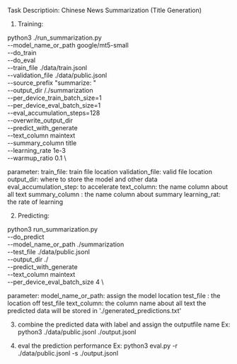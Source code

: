 Task Descriptioin:  Chinese News Summarization (Title Generation)


1. Training:
 
python3 ./run_summarization.py \
    --model_name_or_path google/mt5-small\
    --do_train \
    --do_eval \
     --train_file  ./data/train.jsonl \
      --validation_file  ./data/public.jsonl \
    --source_prefix "summarize: " \
    --output_dir /./summarization \
    --per_device_train_batch_size=1 \
    --per_device_eval_batch_size=1 \
--eval_accumulation_steps=128 \
    --overwrite_output_dir \
    --predict_with_generate \
  --text_column maintext \
  --summary_column title \
 --learning_rate 1e-3 \
  --warmup_ratio 0.1 \

parameter:
train_file: train file location
validation_file: valid file location
output_dir: where to store the model and other data
eval_accumulation_step: to accelerate
text_column: the name column about all text
summary_column : the name column about summary
learning_rat: the rate of learning


2. Predicting:
  
python3 run_summarization.py \
  --do_predict \
  --model_name_or_path  ./summarization  \
  --test_file ./data/public.jsonl  \
  --output_dir ./ \
  --predict_with_generate \
  --text_column maintext \
  --per_device_eval_batch_size 4 \

parameter:
model_name_or_path: assign the model location
test_file : the location off test_file
text_column: the column name about all text
the predicted data will be stored in './generated_predictions.txt'

3. combine the predicted data with label and assign the outputfile name
Ex: 
python3  ./data/public.jsonl ./output.jsonl 

4. eval the prediction performance
Ex:
python3 eval.py -r ./data/public.jsonl -s ./output.jsonl



